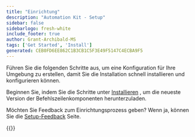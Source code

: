 ```yaml
---
title: "Einrichtung"
description: "Automation Kit - Setup"
sidebar: false
sidebarlogo: fresh-white
include_footer: true
author: Grant-Archibald-MS
tags: ['Get Started', 'Install']
generated: CEB0FD6EE862C1B3CB1C5F3E49F5147C4ECBA9F5
---
```


Führen Sie die folgenden Schritte aus, um eine Konfiguration für Ihre Umgebung zu erstellen, damit Sie die Installation schnell installieren und konfigurieren können.

Beginnen Sie, indem Sie die Schritte unter <a href='/get-started/install' target='_blank'>Installieren</a> , um die neueste Version der Befehlszeilenkomponenten herunterzuladen.

Möchten Sie Feedback zum Einrichtungsprozess geben? Wenn ja, können Sie die [Setup-Feedback](/de/get-started/setup-feedback) Seite.

{{<questions name="/content/de/get-started/setup.json" completed="Vielen Dank, dass Sie die Einrichtungsschritte abgeschlossen haben." showNavigationButtons=true locale="de">}}
